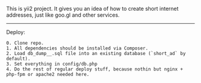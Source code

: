 This is yii2 project.
It gives you an idea of how to create short internet addresses, just like goo.gl and other services.

-------

Deploy:

    0. Clone repo.
    1. All dependencies should be installed via Composer.
    2. Load db_dump__.sql file into an existing database (`short_ad` by default).
    3. Set everything in config/db.php 
    4. Do the rest of regular deploy stuff, because nothin but nginx + php-fpm or apache2 needed here.

